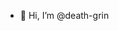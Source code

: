 - 👋 Hi, I’m @death-grin

<!---
death-grin/death-grin is a ✨ special ✨ repository because its `README.md` (this file) appears on your GitHub profile.
You can click the Preview link to take a look at your changes.
--->
